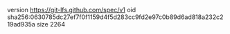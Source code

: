 version https://git-lfs.github.com/spec/v1
oid sha256:0630785dc27ef7f0f1159d4f5d283cc9fd2e97c0b89d6ad818a232c219ad935a
size 2264
